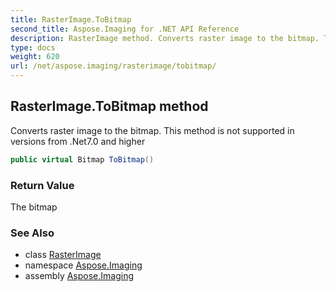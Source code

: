 ```yaml
---
title: RasterImage.ToBitmap
second_title: Aspose.Imaging for .NET API Reference
description: RasterImage method. Converts raster image to the bitmap. This method is not supported in versions from .Net7.0 and higher
type: docs
weight: 620
url: /net/aspose.imaging/rasterimage/tobitmap/
---
```

## RasterImage.ToBitmap method

Converts raster image to the bitmap. This method is not supported in versions from .Net7.0 and higher

```csharp
public virtual Bitmap ToBitmap()
```

### Return Value

The bitmap

### See Also

* class [RasterImage](../)
* namespace [Aspose.Imaging](../../rasterimage/)
* assembly [Aspose.Imaging](../../../)


